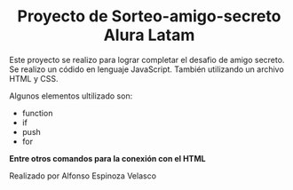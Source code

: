 <h1 align="center"> Proyecto de Sorteo-amigo-secreto Alura Latam </h1>
<p>Este proyecto se realizo para lograr completar el desafio de amigo secreto. Se realizo un códido en lenguaje JavaScript.
También utilizando un archivo HTML y CSS.</p>
<p>Algunos elementos ultilizado son:</p>

- function
- if
- push
- for

**Entre otros comandos para la conexión con el HTML**

<footer>Realizado por Alfonso Espinoza Velasco</footer>
